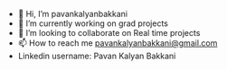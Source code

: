 - 👋 Hi, I’m pavankalyanbakkani
- 🌱 I’m currently working on grad projects
- 💞️ I’m looking to collaborate on Real time projects
- 📫 How to reach me pavankalyanbakkani@gmail.com
- Linkedin username: Pavan Kalyan Bakkani

<!---
pavankalyanbakkani/pavankalyanbakkani is a ✨ special ✨ repository because its `README.md` (this file) appears on your GitHub profile.
You can click the Preview link to take a look at your changes.
--->
